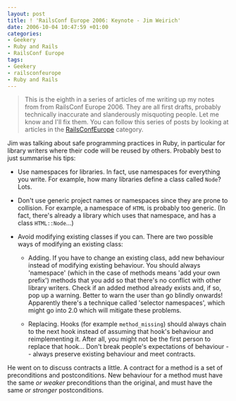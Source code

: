 ```yaml
---
layout: post
title: ! 'RailsConf Europe 2006: Keynote - Jim Weirich'
date: 2006-10-04 10:47:59 +01:00
categories:
- Geekery
- Ruby and Rails
- RailsConf Europe
tags:
- Geekery
- railsconfeurope
- Ruby and Rails
---
```

> This is the eighth in a series of articles of me writing up my notes from
> from RailsConf Europe 2006. They are all first drafts, probably
> technically inaccurate and slanderously misquoting people. Let me know
> and I'll fix them.  You can follow this series of posts by looking at
> articles in the [RailsConfEurope](/index.php?s=RailsConf+Europe+2006)
> category.

Jim was talking about safe programming practices in Ruby, in particular for
library writers where their code will be reused by others. Probably best to
just summarise his tips:

* Use namespaces for libraries. In fact, use namespaces for everything you
  write. For example, how many libraries define a class called `Node`? Lots.

* Don't use generic project names or namespaces since they are prone to
  collision. For example, a namespace of `HTML` is probably too generic. (In
  fact, there's already a library which uses that namespace, and has a class
  `HTML::Node`...)

* Avoid modifying existing classes if you can. There are two possible ways of
  modifying an existing class:

  * Adding. If you have to change an existing class, add new behaviour instead
    of modifying existing behaviour. You should always 'namespace' (which in
    the case of methods means 'add your own prefix') methods that you add so
    that there's no conflict with other library writers. Check if an added
    method already exists and, if so, pop up a warning. Better to warn the
    user than go blindly onwards! Apparently there's a technique called
    'selector namespaces', which might go into 2.0 which will mitigate these
    problems.

  * Replacing. Hooks (for example `method_missing`) should always chain to the
    next hook instead of assuming that hook's behaviour and reimplementing it.
    After all, you might not be the first person to replace that hook... Don't
    break people's expectations of behaviour -- always preserve existing
    behaviour and meet contracts.

He went on to discuss contracts a little. A contract for a method is a set of
preconditions and postconditions. New behaviour for a method must have the
same *or weaker* preconditions than the original, and must have the same
*or stronger* postconditions.
